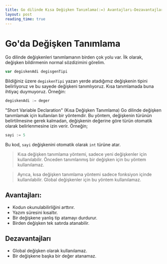 ```yaml
---
title: Go dilinde Kısa Değişken Tanımlama(:=) Avantajları-Dezavantajları
layout: post
reading_time: true
---
```


# Go'da Değişken Tanımlama

Go dilinde değişkenleri tanımlamanın birden çok yolu var. İlk olarak, değişken bildirmenin normal sözdizimini görelim.

```go
var degiskenAdi degisgenTipi
```

Bildiğiniz üzere `degiskenTipi` yazan yerde atadığımız değişkenin tipini belirliyoruz ve bu sayede değişkeni tanımlıyoruz.
Kısa tanımlamada buna ihtiyaç duymuyoruz. Örneğin:

```go
degiskenAdi := deger
```

"Short Variable Declaration" (Kısa Değişken Tanımlama) Go dilinde değişken tanımlamak için kullanılan bir yöntemdir. Bu yöntem, değişkenin türünün belirtilmesine gerek kalmadan, değişkenin değerine göre türün otomatik olarak belirlenmesine izin verir. Örneğin;

```go
sayi := 5
```

Bu kod, `sayi` değişkenini otomatik olarak `int` türüne atar.

> Kısa değişken tanımlama yöntemi, sadece yeni değişkenler için kullanılabilir. Önceden tanımlanmış bir değişken için bu yöntem kullanılamaz.

> Ayrıca, kısa değişken tanımlama yöntemi sadece fonksiyon içinde kullanılabilir. Global değişkenler için bu yöntem kullanılamaz.

## Avantajları:

- Kodun okunulabilirliğini arttırır.
- Yazım süresini kısaltır.
- Bir değişkene yanlış tip atamayı durdurur.
- Birden değişken tek satırda atanabilir.

## Dezavantajları

- Global değişken olarak kullanılamaz.
- Bir değişkene başka bir değer atanamaz.